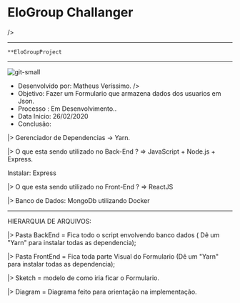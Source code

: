 # EloGroup Challanger

/>

  _______________________                     
    **EloGroupProject    
  _______________________
  
  ![git-small](https://i.imgur.com/snVFDdT.png)

* Desenvolvido por: Matheus Veríssimo. />
* Objetivo: Fazer um Formulario que armazena dados dos usuarios em Json.
* Processo : Em Desenvolvimento..
* Data Inicio: 26/02/2020
* Conclusão: 

|> Gerenciador de Dependencias -> Yarn.

|> O que esta sendo utilizado no Back-End ?  =>  JavaScript + Node.js + Express.

Instalar: Express

|> O que esta sendo utilizado no Front-End ? => ReactJS 

|> Banco de Dados: MongoDb utilizando Docker

  _______________________

HIERARQUIA DE ARQUIVOS:

|> Pasta BackEnd = Fica todo o script envolvendo banco dados ( Dê um  "Yarn" para instalar todas as dependencia);

|> Pasta FrontEnd = Fica toda parte Visual do Formulario  (Dê um  "Yarn" para instalar todas as dependencia);

|> Sketch = modelo de como iria ficar o Formulario.

|> Diagram = Diagrama feito para orientação na implementação.




